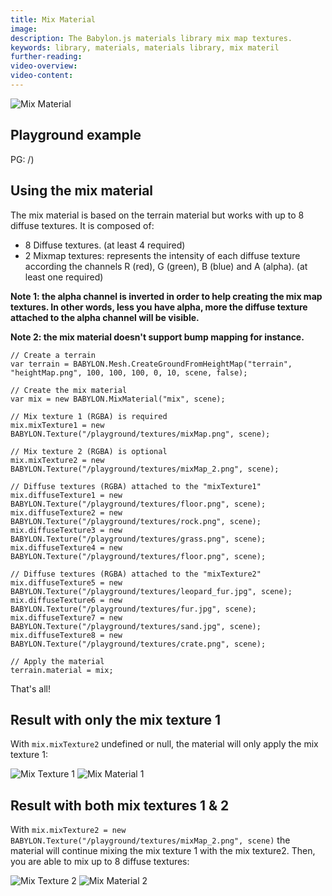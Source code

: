 ```yaml
---
title: Mix Material
image:
description: The Babylon.js materials library mix map textures.
keywords: library, materials, materials library, mix materil
further-reading:
video-overview:
video-content:
---
```


![Mix Material](/img/extensions/materials/mixResult.png)

## Playground example

PG: <Playground id="#1DFTDT" title="Mix Material" description="Example of mix material"/>/)

## Using the mix material

The mix material is based on the terrain material but works with up to 8 diffuse textures. It is composed of:

- 8 Diffuse textures. (at least 4 required)
- 2 Mixmap textures: represents the intensity of each diffuse texture according the channels R (red), G (green), B (blue) and A (alpha). (at least one required)

**Note 1: the alpha channel is inverted in order to help creating the mix map textures. In other words, less you have alpha, more the diffuse texture attached to the alpha channel will be visible.**

**Note 2: the mix material doesn't support bump mapping for instance.**

```
// Create a terrain
var terrain = BABYLON.Mesh.CreateGroundFromHeightMap("terrain", "heightMap.png", 100, 100, 100, 0, 10, scene, false);

// Create the mix material
var mix = new BABYLON.MixMaterial("mix", scene);

// Mix texture 1 (RGBA) is required
mix.mixTexture1 = new BABYLON.Texture("/playground/textures/mixMap.png", scene);

// Mix texture 2 (RGBA) is optional
mix.mixTexture2 = new BABYLON.Texture("/playground/textures/mixMap_2.png", scene);

// Diffuse textures (RGBA) attached to the "mixTexture1"
mix.diffuseTexture1 = new BABYLON.Texture("/playground/textures/floor.png", scene);
mix.diffuseTexture2 = new BABYLON.Texture("/playground/textures/rock.png", scene);
mix.diffuseTexture3 = new BABYLON.Texture("/playground/textures/grass.png", scene);
mix.diffuseTexture4 = new BABYLON.Texture("/playground/textures/floor.png", scene);

// Diffuse textures (RGBA) attached to the "mixTexture2"
mix.diffuseTexture5 = new BABYLON.Texture("/playground/textures/leopard_fur.jpg", scene);
mix.diffuseTexture6 = new BABYLON.Texture("/playground/textures/fur.jpg", scene);
mix.diffuseTexture7 = new BABYLON.Texture("/playground/textures/sand.jpg", scene);
mix.diffuseTexture8 = new BABYLON.Texture("/playground/textures/crate.png", scene);

// Apply the material
terrain.material = mix;
```

That's all!

## Result with only the mix texture 1

With `mix.mixTexture2` undefined or null, the material will only apply the mix texture 1:

![Mix Texture 1](/img/extensions/materials/mixMap.png)
![Mix Material 1](/img/extensions/materials/terrainMixtexture1.png)

## Result with both mix textures 1 & 2

With `mix.mixTexture2 = new BABYLON.Texture("/playground/textures/mixMap_2.png", scene)` the material will continue mixing the mix texture 1 with the mix texture2. Then, you are able to mix up to 8 diffuse textures:

![Mix Texture 2](/img/extensions/materials/mixMap_2.png)
![Mix Material 2](/img/extensions/materials/mixResult.png)
